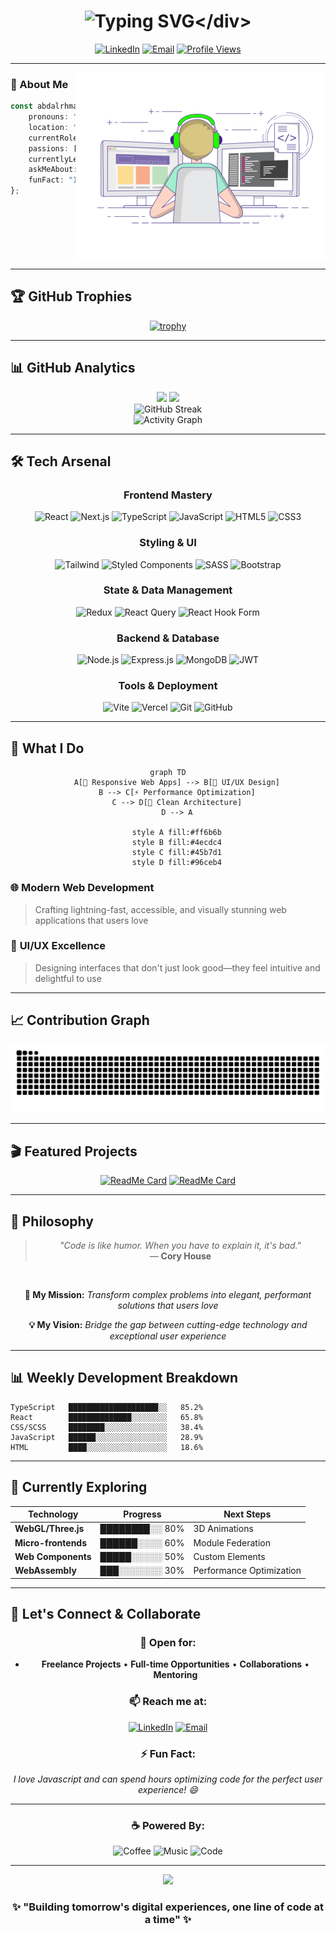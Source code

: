 # <div align="center">![Typing SVG](https://readme-typing-svg.herokuapp.com/?font=Fira+Code&size=30&duration=3000&pause=1000&color=00D9FF&center=true&vCenter=true&multiline=true&width=600&height=100&lines=Hey+there!+I'm+Abdalrhman+Amin;Frontend+Engineer;)</div>

<div align="center">
  
[![LinkedIn](https://img.shields.io/badge/LinkedIn-0077B5?style=for-the-badge&logo=linkedin&logoColor=white)](https://linkedin.com/in/engabdalrahamanmuhammad)
[![Email](https://img.shields.io/badge/Email-D14836?style=for-the-badge&logo=gmail&logoColor=white)](mailto:abdelrhmanmohamed421@gmail.com)
[![Profile Views](https://komarev.com/ghpvc/?username=Abdalrahman-Amin&color=blueviolet&style=for-the-badge)](https://github.com/Abdalrahman-Amin)

</div>

---

<img align="right" alt="Coding" width="400" src="https://raw.githubusercontent.com/devSouvik/devSouvik/master/gif3.gif">

### 🚀 About Me

```typescript
const abdalrhman = {
    pronouns: "He/Him",
    location: "Egypt 🇪🇬",
    currentRole: "Frontend Developer",
    passions: ["Frontend Development", "Backend Development", "Performance Optimization"],
    currentlyLearning: ["Advanced React Patterns", "Next.js 14+", "WebGL"],
    askMeAbout: ["React", "TypeScript", "Smart TV Development", "Frontend Architecture"],
    funFact: "I love Javascript! 😄"
};
```

<br clear="right"/>

---

## 🏆 GitHub Trophies
<div align="center">
  
[![trophy](https://github-profile-trophy.vercel.app/?username=Abdalrahman-Amin&theme=darkhub&no-frame=true&no-bg=false&margin-w=4&row=1)](https://github.com/ryo-ma/github-profile-trophy)

</div>

---

## 📊 GitHub Analytics

<div align="center">
  <img height="180em" src="https://github-readme-stats.vercel.app/api?username=Abdalrahman-Amin&show_icons=true&theme=tokyonight&include_all_commits=true&count_private=true"/>
  <img height="180em" src="https://github-readme-stats.vercel.app/api/top-langs/?username=Abdalrahman-Amin&layout=compact&langs_count=8&theme=tokyonight"/>
</div>

<div align="center">
  <img src="https://github-readme-streak-stats.herokuapp.com/?user=Abdalrahman-Amin&theme=tokyonight" alt="GitHub Streak"/>
</div>

<div align="center">
  <img src="https://github-readme-activity-graph.vercel.app/graph?username=Abdalrahman-Amin&theme=tokyo-night&hide_border=true" alt="Activity Graph"/>
</div>

---

## 🛠️ Tech Arsenal

<div align="center">

### Frontend Mastery
![React](https://img.shields.io/badge/React-20232A?style=for-the-badge&logo=react&logoColor=61DAFB)
![Next.js](https://img.shields.io/badge/Next.js-000000?style=for-the-badge&logo=next.js&logoColor=white)
![TypeScript](https://img.shields.io/badge/TypeScript-007ACC?style=for-the-badge&logo=typescript&logoColor=white)
![JavaScript](https://img.shields.io/badge/JavaScript-F7DF1E?style=for-the-badge&logo=javascript&logoColor=black)
![HTML5](https://img.shields.io/badge/HTML5-E34F26?style=for-the-badge&logo=html5&logoColor=white)
![CSS3](https://img.shields.io/badge/CSS3-1572B6?style=for-the-badge&logo=css3&logoColor=white)

### Styling & UI
![Tailwind](https://img.shields.io/badge/Tailwind_CSS-38B2AC?style=for-the-badge&logo=tailwind-css&logoColor=white)
![Styled Components](https://img.shields.io/badge/styled--components-DB7093?style=for-the-badge&logo=styled-components&logoColor=white)
![SASS](https://img.shields.io/badge/SASS-hotpink.svg?style=for-the-badge&logo=SASS&logoColor=white)
![Bootstrap](https://img.shields.io/badge/Bootstrap-563D7C?style=for-the-badge&logo=bootstrap&logoColor=white)

### State & Data Management
![Redux](https://img.shields.io/badge/Redux-593D88?style=for-the-badge&logo=redux&logoColor=white)
![React Query](https://img.shields.io/badge/React_Query-FF4154?style=for-the-badge&logo=react%20query&logoColor=white)
![React Hook Form](https://img.shields.io/badge/React%20Hook%20Form-EC5990?style=for-the-badge&logo=reacthookform&logoColor=white)

### Backend & Database
![Node.js](https://img.shields.io/badge/Node.js-43853D?style=for-the-badge&logo=node.js&logoColor=white)
![Express.js](https://img.shields.io/badge/Express.js-404D59?style=for-the-badge)
![MongoDB](https://img.shields.io/badge/MongoDB-4EA94B?style=for-the-badge&logo=mongodb&logoColor=white)
![JWT](https://img.shields.io/badge/JWT-black?style=for-the-badge&logo=JSON%20web%20tokens)

### Tools & Deployment
![Vite](https://img.shields.io/badge/Vite-646CFF?style=for-the-badge&logo=vite&logoColor=white)
![Vercel](https://img.shields.io/badge/Vercel-000000?style=for-the-badge&logo=vercel&logoColor=white)
![Git](https://img.shields.io/badge/Git-F05032?style=for-the-badge&logo=git&logoColor=white)
![GitHub](https://img.shields.io/badge/GitHub-100000?style=for-the-badge&logo=github&logoColor=white)

</div>

---

## 🎯 What I Do

<div align="center">

```mermaid
graph TD
    A[📱 Responsive Web Apps] --> B[🎨 UI/UX Design]
    B --> C[⚡ Performance Optimization]
    C --> D[🔧 Clean Architecture]
    D --> A
    
    style A fill:#ff6b6b
    style B fill:#4ecdc4
    style C fill:#45b7d1
    style D fill:#96ceb4
```

</div>


### 🌐 **Modern Web Development**
> Crafting lightning-fast, accessible, and visually stunning web applications that users love

### 🎨 **UI/UX Excellence**
> Designing interfaces that don't just look good—they feel intuitive and delightful to use

---

## 📈 Contribution Graph

<div align="center">

<picture>
  <source media="(prefers-color-scheme: dark)" srcset="https://raw.githubusercontent.com/Abdalrahman-Amin/Abdalrahman-Amin/output/github-snake-dark.svg">
  <source media="(prefers-color-scheme: light)" srcset="https://raw.githubusercontent.com/Abdalrahman-Amin/Abdalrahman-Amin/output/github-snake.svg">
  <img alt="github contribution grid snake animation" src="https://raw.githubusercontent.com/Abdalrahman-Amin/Abdalrahman-Amin/output/github-snake.svg">
</picture>

</div>

---

## 🎬 Featured Projects

<div align="center">

[![ReadMe Card](https://github-readme-stats.vercel.app/api/pin/?username=Abdalrahman-Amin&repo=REPO_NAME&theme=tokyonight)](https://github.com/Abdalrahman-Amin/REPO_NAME)
[![ReadMe Card](https://github-readme-stats.vercel.app/api/pin/?username=Abdalrahman-Amin&repo=REPO_NAME&theme=tokyonight)](https://github.com/Abdalrahman-Amin/REPO_NAME)

</div>

---

## 💭 Philosophy

<div align="center">

> *"Code is like humor. When you have to explain it, it's bad."*  
> — **Cory House**

<br>

**🎯 My Mission:** *Transform complex problems into elegant, performant solutions that users love*

**💡 My Vision:** *Bridge the gap between cutting-edge technology and exceptional user experience*

</div>

---

## 📊 Weekly Development Breakdown

```text
TypeScript   ████████████████████░░   85.2% 
React        ██████████████░░░░░░░░   65.8% 
CSS/SCSS     ████████░░░░░░░░░░░░░░   38.4% 
JavaScript   ██████░░░░░░░░░░░░░░░░   28.9% 
HTML         ████░░░░░░░░░░░░░░░░░░   18.6% 
```

---

## 🌱 Currently Exploring

<div align="center">

| Technology | Progress | Next Steps |
|------------|----------|------------|
| **WebGL/Three.js** | ████████░░ 80% | 3D Animations |
| **Micro-frontends** | ██████░░░░ 60% | Module Federation |
| **Web Components** | █████░░░░░ 50% | Custom Elements |
| **WebAssembly** | ███░░░░░░░ 30% | Performance Optimization |

</div>

---

## 🤝 Let's Connect & Collaborate

<div align="center">

### 🚀 **Open for:**
- **Freelance Projects** • **Full-time Opportunities** • **Collaborations** • **Mentoring**

### 📫 **Reach me at:**

[![LinkedIn](https://img.shields.io/badge/LinkedIn-Let's_Connect-0077B5?style=for-the-badge&logo=linkedin&logoColor=white)](https://linkedin.com/in/engabdalrahamanmuhammad)
[![Email](https://img.shields.io/badge/Email-Drop_a_Line-D14836?style=for-the-badge&logo=gmail&logoColor=white)](mailto:abdelrhmanmohamed421@gmail.com)

### ⚡ **Fun Fact:**
*I love Javascript and can spend hours optimizing code for the perfect user experience! 😄*

</div>

---

<div align="center">


### ☕ **Powered By:**
![Coffee](https://img.shields.io/badge/Coffee-☕️-brown?style=for-the-badge)
![Music](https://img.shields.io/badge/Lo--Fi-🎵-purple?style=for-the-badge)
![Code](https://img.shields.io/badge/Clean_Code-💻-blue?style=for-the-badge)

---

<img src="https://raw.githubusercontent.com/Trilokia/Trilokia/379277808c61ef204768a61bbc5d25bc7798ccf1/bottom_header.svg" />

### ✨ **"Building tomorrow's digital experiences, one line of code at a time"** ✨

</div>
